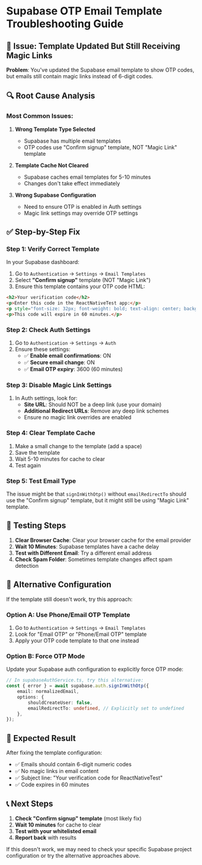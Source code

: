 # Supabase OTP Email Template Troubleshooting Guide

## 🚨 **Issue**: Template Updated But Still Receiving Magic Links

**Problem**: You've updated the Supabase email template to show OTP codes, but emails still contain magic links instead of 6-digit codes.

## 🔍 **Root Cause Analysis**

### **Most Common Issues:**

1. **Wrong Template Type Selected**
   - Supabase has multiple email templates
   - OTP codes use "Confirm signup" template, NOT "Magic Link" template

2. **Template Cache Not Cleared**
   - Supabase caches email templates for 5-10 minutes
   - Changes don't take effect immediately

3. **Wrong Supabase Configuration**
   - Need to ensure OTP is enabled in Auth settings
   - Magic link settings may override OTP settings

## ✅ **Step-by-Step Fix**

### **Step 1: Verify Correct Template**
In your Supabase dashboard:
1. Go to `Authentication` → `Settings` → `Email Templates`
2. Select **"Confirm signup"** template (NOT "Magic Link")
3. Ensure this template contains your OTP code HTML:

```html
<h2>Your verification code</h2>
<p>Enter this code in the ReactNativeTest app:</p>
<p style="font-size: 32px; font-weight: bold; text-align: center; background: #f0f0f0; padding: 20px; border-radius: 8px;">{{ .Token }}</p>
<p>This code will expire in 60 minutes.</p>
```

### **Step 2: Check Auth Settings**
1. Go to `Authentication` → `Settings` → `Auth`
2. Ensure these settings:
   - ✅ **Enable email confirmations**: ON
   - ✅ **Secure email change**: ON  
   - ✅ **Email OTP expiry**: 3600 (60 minutes)

### **Step 3: Disable Magic Link Settings**
1. In Auth settings, look for:
   - **Site URL**: Should NOT be a deep link (use your domain)
   - **Additional Redirect URLs**: Remove any deep link schemes
   - Ensure no magic link overrides are enabled

### **Step 4: Clear Template Cache**
1. Make a small change to the template (add a space)
2. Save the template
3. Wait 5-10 minutes for cache to clear
4. Test again

### **Step 5: Test Email Type**
The issue might be that `signInWithOtp()` without `emailRedirectTo` should use the "Confirm signup" template, but it might still be using "Magic Link" template.

## 🧪 **Testing Steps**

1. **Clear Browser Cache**: Clear your browser cache for the email provider
2. **Wait 10 Minutes**: Supabase templates have a cache delay
3. **Test with Different Email**: Try a different email address
4. **Check Spam Folder**: Sometimes template changes affect spam detection

## 🔧 **Alternative Configuration**

If the template still doesn't work, try this approach:

### **Option A: Use Phone/Email OTP Template**
1. Go to `Authentication` → `Settings` → `Email Templates`
2. Look for "Email OTP" or "Phone/Email OTP" template
3. Apply your OTP code template to that one instead

### **Option B: Force OTP Mode**
Update your Supabase auth configuration to explicitly force OTP mode:

```typescript
// In supabaseAuthService.ts, try this alternative:
const { error } = await supabase.auth.signInWithOtp({
    email: normalizedEmail,
    options: {
        shouldCreateUser: false,
        emailRedirectTo: undefined, // Explicitly set to undefined
    },
});
```

## 🎯 **Expected Result**

After fixing the template configuration:
- ✅ Emails should contain 6-digit numeric codes
- ✅ No magic links in email content
- ✅ Subject line: "Your verification code for ReactNativeTest"
- ✅ Code expires in 60 minutes

## 📞 **Next Steps**

1. **Check "Confirm signup" template** (most likely fix)
2. **Wait 10 minutes** for cache to clear
3. **Test with your whitelisted email**
4. **Report back** with results

If this doesn't work, we may need to check your specific Supabase project configuration or try the alternative approaches above.
